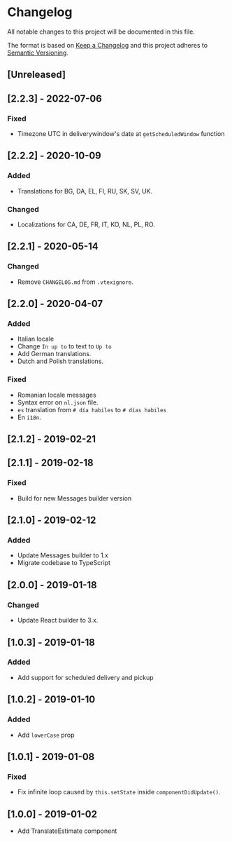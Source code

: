 # Changelog

All notable changes to this project will be documented in this file.

The format is based on [Keep a Changelog](http://keepachangelog.com/en/1.0.0/)
and this project adheres to [Semantic Versioning](http://semver.org/spec/v2.0.0.html).

## [Unreleased]

## [2.2.3] - 2022-07-06

### Fixed
- Timezone UTC in deliverywindow's date at `getScheduledWindow` function

## [2.2.2] - 2020-10-09
### Added
- Translations for BG, DA, EL, FI, RU, SK, SV, UK.

### Changed
- Localizations for CA, DE, FR, IT, KO, NL, PL, RO.

## [2.2.1] - 2020-05-14
### Changed
- Remove `CHANGELOG.md` from `.vtexignore`.

## [2.2.0] - 2020-04-07
### Added
- Italian locale
- Change `In up to` to text to `Up to`
- Add German translations.
- Dutch and Polish translations.

### Fixed
- Romanian locale messages
- Syntax error on `nl.json` file.
- `es` translation from `# día habiles` to `# días habiles`
- En `i18n`.

## [2.1.2] - 2019-02-21

## [2.1.1] - 2019-02-18
### Fixed
- Build for new Messages builder version

## [2.1.0] - 2019-02-12
### Added
- Update Messages builder to 1.x
- Migrate codebase to TypeScript

## [2.0.0] - 2019-01-18
### Changed
- Update React builder to 3.x.

## [1.0.3] - 2019-01-18
### Added
- Add support for scheduled delivery and pickup

## [1.0.2] - 2019-01-10
### Added
- Add `lowerCase` prop

## [1.0.1] - 2019-01-08
### Fixed
- Fix infinite loop caused by `this.setState` inside `componentDidUpdate()`.

## [1.0.0] - 2019-01-02
- Add TranslateEstimate component
